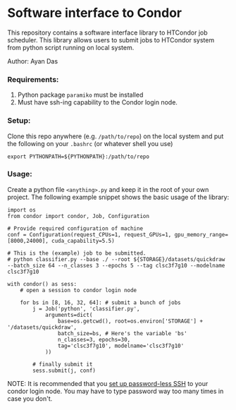 # Software interface to Condor

This repository contains a software interface library to HTCondor job scheduler. This library allows users to submit jobs to HTCondor system from python script running on local system.

Author: Ayan Das

### Requirements:
1. Python package `paramiko` must be installed
2. Must have ssh-ing capability to the Condor login node.

### Setup:

Clone this repo anywhere (e.g. `/path/to/repo`) on the local system and put the following on your `.bashrc` (or whatever shell you use)

```
export PYTHONPATH=${PYTHONPATH}:/path/to/repo
```

### Usage:

Create a python file `<anything>.py` and keep it in the root of your own project.
The following example snippet shows the basic usage of the library:

```
import os
from condor import condor, Job, Configuration

# Provide required configuration of machine
conf = Configuration(request_CPUs=1, request_GPUs=1, gpu_memory_range=[8000,24000], cuda_capability=5.5)

# This is the (example) job to be submitted.
# python classifier.py --base ./ --root ${STORAGE}/datasets/quickdraw --batch_size 64 --n_classes 3 --epochs 5 --tag clsc3f7g10 --modelname clsc3f7g10

with condor() as sess:
    # open a session to condor login node

    for bs in [8, 16, 32, 64]: # submit a bunch of jobs
        j = Job('python', 'classifier.py',
            arguments=dict(
                base=os.getcwd(), root=os.environ['STORAGE'] + '/datasets/quickdraw',
                batch_size=bs, # Here's the variable 'bs'
                n_classes=3, epochs=30,
                tag='clsc3f7g10', modelname='clsc3f7g10'
            ))

        # finally submit it
        sess.submit(j, conf)
```

NOTE: It is recommended that you [set up password-less SSH](https://askubuntu.com/a/46935) to your condor login node. You may have to type password way too many times in case you don't.